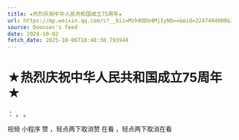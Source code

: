 ```yaml
---
title: ★热烈庆祝中华人民共和国成立75周年★
url: https://mp.weixin.qq.com/s?__biz=Mzk0ODU4MjIyNQ==&mid=2247484000&idx=1&sn=0a0f6ea3fc607aa0c5d48d674ddd5647
source: Doonsec's feed
date: 2024-10-02
fetch_date: 2025-10-06T18:48:38.791948
---
```


# ★热烈庆祝中华人民共和国成立75周年★

：
，
。

视频
小程序
赞
，轻点两下取消赞
在看
，轻点两下取消在看